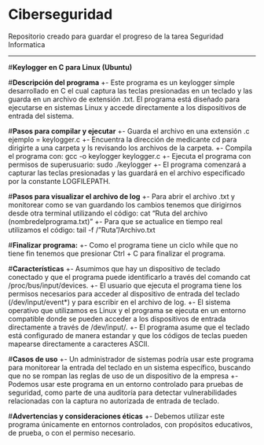 # Ciberseguridad
Repositorio creado para guardar el progreso de la tarea Seguridad Informatica

******************************************************************************************************************************************************************************************************************************
#**Keylogger en C para Linux (Ubuntu)**

#**Descripción del programa**
+- Este programa es un keylogger simple desarrollado en C el cual captura las teclas presionadas en un teclado y las guarda en un archivo de extensión .txt. El programa está diseñado para ejecutarse en sistemas Linux y accede directamente a los dispositivos de entrada del sistema.
    
#**Pasos para compilar y ejecutar**
+- Guarda el archivo en una extensión .c ejemplo = keylogger.c
+- Encuentra la dirección de medicante cd para dirigirte a una carpeta y ls revisando los archivos de la carpeta.
+- Compila el programa con: gcc -o keylogger keylogger.c
+- Ejecuta el programa con permisos de superusuario: sudo ./keylogger
+- El programa comenzará a capturar las teclas presionadas y las guardará en el archivo especificado por la constante LOGFILEPATH.

#**Pasos para visualizar el archivo de log** 
+- Para abrir el archivo .txt y monitorear como se van guardando los cambios tenemos que dirigirnos desde otra terminal utilizando el código: cat “Ruta del archivo (nombredelprograma.txt)”
+- Para que se actualice en tiempo real utilizamos el código: tail -f /”Ruta”/Archivo.txt
      
#**Finalizar programa:**
+- Como el programa tiene un ciclo while que no tiene fin tenemos que presionar Ctrl + C para finalizar el programa.
    
#**Características** 
+- Asumimos que hay un dispositivo de teclado conectado y que el programa puede identificarlo a través del comando cat /proc/bus/input/devices.
+- El usuario que ejecuta el programa tiene los permisos necesarios para acceder al dispositivo de entrada del teclado (/dev/input/event*) y para escribir en el archivo de log.
+- El sistema operativo que utilizamos es Linux y el programa se ejecuta en un entorno compatible donde se pueden acceder a los dispositivos de entrada directamente a través de /dev/input/.
+- El programa asume que el teclado está configurado de manera estandar y que los códigos de teclas pueden mapearse directamente a caracteres ASCII.

#**Casos de uso**
+- Un administrador de sistemas podría usar este programa para monitorear la entrada del teclado en un sistema específico, buscando que no se rompan las reglas de uso de un dispositivo de la empresa
+- Podemos usar este programa en un entorno controlado para pruebas de seguridad, como parte de una auditoría para detectar vulnerabilidades relacionadas con la captura no autorizada de entrada de teclado.

#**Advertencias y consideraciones éticas**
+- Debemos utilizar este programa únicamente en entornos controlados, con propósitos educativos, de prueba, o con el permiso necesario.
